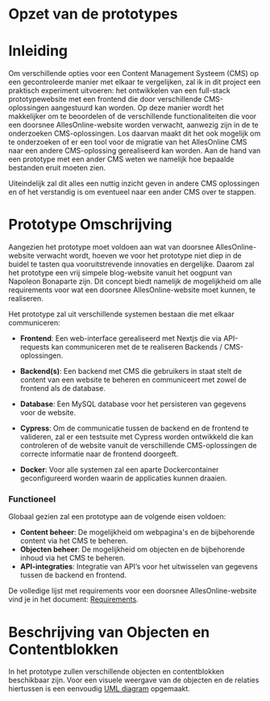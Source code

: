 # Opzet van de prototypes

# Inleiding

Om verschillende opties voor een Content Management Systeem (CMS) op een gecontroleerde manier met elkaar te vergelijken, zal ik in dit project een praktisch experiment uitvoeren: het ontwikkelen van een full-stack prototypewebsite met een frontend die door verschillende CMS-oplossingen aangestuurd kan worden. Op deze manier wordt het makkelijker om te beoordelen of de verschillende functionaliteiten die voor een doorsnee AllesOnline-website worden verwacht, aanwezig zijn in de te onderzoeken CMS-oplossingen. Los daarvan maakt dit het ook mogelijk om te onderzoeken of er een tool voor de migratie van het AllesOnline CMS naar een andere CMS-oplossing gerealiseerd kan worden. Aan de hand van een prototype met een ander CMS weten we namelijk hoe bepaalde bestanden eruit moeten zien.

Uiteindelijk zal dit alles een nuttig inzicht geven in andere CMS oplossingen en of het verstandig is om eventueel naar een ander CMS over te stappen.

# Prototype Omschrijving

Aangezien het prototype moet voldoen aan wat van doorsnee AllesOnline-website verwacht wordt, hoeven we voor het prototype niet diep in de buidel te tasten qua vooruitstrevende innovaties en dergelijke. Daarom zal het prototype een vrij simpele blog-website vanuit het oogpunt van Napoleon Bonaparte zijn. Dit concept biedt namelijk de mogelijkheid om alle requirements voor wat een doorsnee AllesOnline-website moet kunnen, te realiseren.  

Het prototype zal uit verschillende systemen bestaan die met elkaar communiceren:

- **Frontend**: Een web-interface gerealiseerd met Nextjs die via API-requests kan communiceren met de te realiseren Backends / CMS-oplossingen.
    
- **Backend(s)**: Een backend met CMS die gebruikers in staat stelt de content van een website te beheren en communiceert met zowel de frontend als de database. 
    
- **Database**: Een MySQL database voor het persisteren van gegevens voor de website. 
	
* **Cypress**: Om de communicatie tussen de backend en de frontend te valideren, zal er een testsuite met Cypress worden ontwikkeld die kan controleren of de website vanuit de verschillende CMS-oplossingen de correcte informatie naar de frontend doorgeeft.
	  
* **Docker**: Voor alle systemen zal een aparte Dockercontainer geconfigureerd worden waarin de applicaties kunnen draaien. 
	  
### Functioneel

Globaal gezien zal een prototype aan de volgende eisen voldoen:

- **Content beheer**: De mogelijkheid om webpagina's en de bijbehorende content via het CMS te beheren.
- **Objecten beheer**: De mogelijkheid om objecten en de bijbehorende inhoud via het CMS te beheren.
- **API-integraties**: Integratie van API’s voor het uitwisselen van gegevens tussen de backend en frontend.

De volledige lijst met requirements voor een doorsnee AllesOnline-website vind je in het document: [Requirements](../AnalyseAdvies/Requirements.md).

# Beschrijving van Objecten en Contentblokken

In het prototype zullen verschillende objecten en contentblokken beschikbaar zijn. Voor een visuele weergave van de objecten en de relaties hiertussen is een eenvoudig [UML diagram](../Bijlagen/UmlEntiteitenDiagramPrototype.md) opgemaakt.